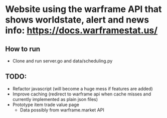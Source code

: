 # Website using the warframe API that shows worldstate, alert and news info: https://docs.warframestat.us/
## How to run
* Clone and run server.go and data/scheduling.py

## TODO:
* Refactor javascript (will become a huge mess if features are added)
* Improve caching (redirect to warframe api when cache misses and currently implemented as plain json files)
* Prototype item trade value page
  - Data possibly from warframe.market API
          
        
